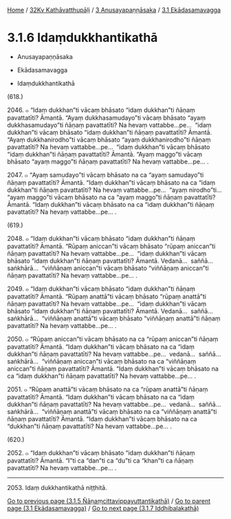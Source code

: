 
[Home](/) / [32Kv Kathāvatthupāḷi](../../../32Kv.md) / [3 Anusayapaṇṇāsaka](../../3.md) / [3.1 Ekādasamavagga](../3.1.md)

# 3.1.6 Idaṃdukkhantikathā

* Anusayapaṇṇāsaka

* Ekādasamavagga

* Idaṃdukkhantikathā

(618.)

2046\. ๐ “Idaṃ dukkhan”ti vācaṃ bhāsato “idaṃ dukkhan”ti ñāṇaṃ pavattatīti? Āmantā. “Ayaṃ dukkhasamudayo”ti vācaṃ bhāsato “ayaṃ dukkhasamudayo”ti ñāṇaṃ pavattatīti? Na hevaṃ vattabbe…pe…  “idaṃ dukkhan”ti vācaṃ bhāsato “idaṃ dukkhan”ti ñāṇaṃ pavattatīti? Āmantā. “Ayaṃ dukkhanirodho”ti vācaṃ bhāsato “ayaṃ dukkhanirodho”ti ñāṇaṃ pavattatīti? Na hevaṃ vattabbe…pe…  “idaṃ dukkhan”ti vācaṃ bhāsato “idaṃ dukkhan”ti ñāṇaṃ pavattatīti? Āmantā. “Ayaṃ maggo”ti vācaṃ bhāsato “ayaṃ maggo”ti ñāṇaṃ pavattatīti? Na hevaṃ vattabbe…pe… .

2047\. ๐ “Ayaṃ samudayo”ti vācaṃ bhāsato na ca “ayaṃ samudayo”ti ñāṇaṃ pavattatīti? Āmantā. “Idaṃ dukkhan”ti vācaṃ bhāsato na ca “idaṃ dukkhan”ti ñāṇaṃ pavattatīti? Na hevaṃ vattabbe…pe…  “ayaṃ nirodho”ti…  “ayaṃ maggo”ti vācaṃ bhāsato na ca “ayaṃ maggo”ti ñāṇaṃ pavattatīti? Āmantā. “Idaṃ dukkhan”ti vācaṃ bhāsato na ca “idaṃ dukkhan”ti ñāṇaṃ pavattatīti? Na hevaṃ vattabbe…pe… .

(619.)

2048\. ๐ “Idaṃ dukkhan”ti vācaṃ bhāsato “idaṃ dukkhan”ti ñāṇaṃ pavattatīti? Āmantā. “Rūpaṃ aniccan”ti vācaṃ bhāsato “rūpaṃ aniccan”ti ñāṇaṃ pavattatīti? Na hevaṃ vattabbe…pe…  “idaṃ dukkhan”ti vācaṃ bhāsato “idaṃ dukkhan”ti ñāṇaṃ pavattatīti? Āmantā. Vedanā…  saññā…  saṅkhārā…  “viññāṇaṃ aniccan”ti vācaṃ bhāsato “viññāṇaṃ aniccan”ti ñāṇaṃ pavattatīti? Na hevaṃ vattabbe…pe… .

2049\. ๐ “Idaṃ dukkhan”ti vācaṃ bhāsato “idaṃ dukkhan”ti ñāṇaṃ pavattatīti? Āmantā. “Rūpaṃ anattā”ti vācaṃ bhāsato “rūpaṃ anattā”ti ñāṇaṃ pavattatīti? Na hevaṃ vattabbe…pe…  “idaṃ dukkhan”ti vācaṃ bhāsato “idaṃ dukkhan”ti ñāṇaṃ pavattatīti? Āmantā. Vedanā…  saññā…  saṅkhārā…  “viññāṇaṃ anattā”ti vācaṃ bhāsato “viññāṇaṃ anattā”ti ñāṇaṃ pavattatīti? Na hevaṃ vattabbe…pe… .

2050\. ๐ “Rūpaṃ aniccan”ti vācaṃ bhāsato na ca “rūpaṃ aniccan”ti ñāṇaṃ pavattatīti? Āmantā. “Idaṃ dukkhan”ti vācaṃ bhāsato na ca “idaṃ dukkhan”ti ñāṇaṃ pavattatīti? Na hevaṃ vattabbe…pe…  vedanā…  saññā…  saṅkhārā…  “viññāṇaṃ aniccan”ti vācaṃ bhāsato na ca “viññāṇaṃ aniccan”ti ñāṇaṃ pavattatīti? Āmantā. “Idaṃ dukkhan”ti vācaṃ bhāsato na ca “idaṃ dukkhan”ti ñāṇaṃ pavattatīti? Na hevaṃ vattabbe…pe… .

2051\. ๐ “Rūpaṃ anattā”ti vācaṃ bhāsato na ca “rūpaṃ anattā”ti ñāṇaṃ pavattatīti? Āmantā. “Idaṃ dukkhan”ti vācaṃ bhāsato na ca “idaṃ dukkhan”ti ñāṇaṃ pavattatīti? Na hevaṃ vattabbe…pe…  vedanā…  saññā…  saṅkhārā…  “viññāṇaṃ anattā”ti vācaṃ bhāsato na ca “viññāṇaṃ anattā”ti ñāṇaṃ pavattatīti? Āmantā. “Idaṃ dukkhan”ti vācaṃ bhāsato na ca “dukkhan”ti ñāṇaṃ pavattatīti? Na hevaṃ vattabbe…pe… .

(620.)

2052\. ๐ “Idaṃ dukkhan”ti vācaṃ bhāsato “idaṃ dukkhan”ti ñāṇaṃ pavattatīti? Āmantā. “I”ti ca “dan”ti ca “du”ti ca “khan”ti ca ñāṇaṃ pavattatīti? Na hevaṃ vattabbe…pe… .

---

2053\. Idaṃ dukkhantikathā niṭṭhitā.



[Go to previous page (3.1.5 Ñāṇaṃcittavippayuttantikathā)](3.1.5.md) / [Go to parent page (3.1 Ekādasamavagga)](../3.1.md) / [Go to next page (3.1.7 Iddhibalakathā)](3.1.7.md)


